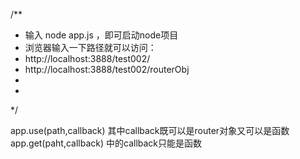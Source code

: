 /**
 * 输入 node app.js ，即可启动node项目
 * 浏览器输入一下路径就可以访问：
 * http://localhost:3888/test002/
 * http://localhost:3888/test002/routerObj
 * 
 * 
 */

app.use(path,callback) 其中callback既可以是router对象又可以是函数
app.get(paht,callback) 中的callback只能是函数